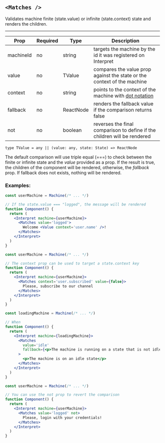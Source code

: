 ## `<Matches />`

Validates machine finite (state.value) or infinite (state.context) state and renders the children.

---

| Prop      | Required | Type      | Description                                                                                   |
| --------- | -------- | --------- | --------------------------------------------------------------------------------------------- |
| machineId | no       | string    | targets the machine by the id it was registered on Interpret                                  |
| value     | no       | TValue    | compares the value prop against the state or the context of the machine                       |
| context   | no       | string    | points to the context of the machine with [dot notation](https://lodash.com/docs/4.17.15#get) |
| fallback  | no       | ReactNode | renders the fallback value if the comparison returns false                                    |
| not       | no       | boolean   | reverses the final comparison to define if the children will be rendered                      |

`type TValue = any || (value: any, state: State) => ReactNode`

The default comparison will use triple equal (===) to check between the finite or infinite state and the _value_ provided as a prop.
If the result is true, the children of the component will be rendered, otherwise, the _fallback_ prop. If fallback does not exists, nothing will be rendered.

### Examples:

```jsx
const userMachine = Machine(/* ... */)

// If the state.value === "logged", the message will be rendered
function Component() {
  return (
    <Interpret machine={userMachine}>
      <Matches value='logged'>
        Welcome <Value context='user.name' />!
      </Matches>
    </Interpret>
  )
}
```

```jsx
const userMachine = Machine(/* ... */)

// The context prop can be used to target a state.context key
function Component() {
  return (
    <Interpret machine={userMachine}>
      <Matches context='user.subscribed' value={false}>
        Please, subscribe to our channel
      </Matches>
    </Interpret>
  )
}
```

```jsx
const loadingMachine = Machine(/* ... */)

// When
function Component() {
  return (
    <Interpret machine={loadingMachine}>
      <Matches
        value='idle'
        fallback={<p>The machine is running on a state that is not idle</p>}
      >
        <p>The machine is on an idle state</p>
      </Matches>
    </Interpret>
  )
}
```

```jsx
const userMachine = Machine(/* ... */)

// You can use the not prop to revert the comparison
function Component() {
  return (
    <Interpret machine={userMachine}>
      <Matches value='logged' not>
        Please, login with your credentials!
      </Matches>
    </Interpret>
  )
}
```
